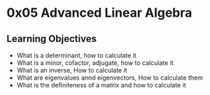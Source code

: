 # 0x05 Advanced Linear Algebra 


## Learning Objectives

* What is a determinant, how to calculate it
* What is a minor, cofactor, adjugate, how to calculate it
* What is an inverse, How to calculate it
* What are eigenvalues annd eigenvectors, How to calculate them
* What is the definiteness of a matrix and how to calculate it

